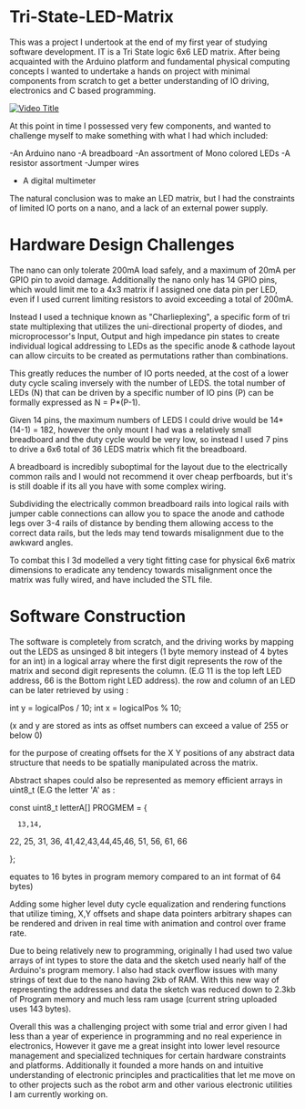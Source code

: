 # Tri-State-LED-Matrix
This was a project I undertook at the end of my first year of studying software development. IT is a Tri State logic 6x6 LED matrix. After being acquainted with the Arduino platform and fundamental physical computing concepts I wanted to undertake a hands on project with minimal components from scratch to get a better understanding of IO driving, electronics and C based programming.



[![Video Title](https://img.youtube.com/vi/kd1d9ueiUFE/0.jpg)](https://www.youtube.com/watch?v=kd1d9ueiUFE)



At this point in time I possessed very few components, and wanted to challenge myself to make something with what I had which included:

-An Arduino nano
-A breadboard
-An assortment of Mono colored LEDs
-A resistor assortment
-Jumper wires
- A digital multimeter



The natural conclusion was to make an LED matrix, but I had the constraints of limited IO ports on a nano, and a lack of an external power supply. 

# Hardware Design Challenges
The nano can only tolerate 200mA load safely, and a maximum of 20mA per GPIO pin to avoid damage. Additionally the nano only has 14 GPIO pins, which would limit me to a 4x3 matrix if I assigned one data pin per LED, even if I used current limiting resistors to avoid exceeding a total of 200mA. 

Instead I used a technique known as "Charlieplexing", a specific form of tri state multiplexing that utilizes the uni-directional property of diodes, and microprocessor's Input, Output and high impedance pin states to create individual logical addressing to LEDs as the specific anode & cathode layout can allow circuits to be created as permutations rather than combinations.


This greatly reduces the number of IO ports needed, at the cost of a lower duty cycle scaling inversely with the number of LEDS. the total number of LEDs (N) that can be driven by a specific number of IO pins (P) can be formally expressed as N = P*(P-1). 

Given 14 pins, the maximum numbers of LEDS I could drive would be 14*(14-1) = 182, however the only mount I had was a relatively small breadboard and the duty cycle would be very low, so instead I used 7 pins to drive a 6x6 total of 36 LEDS matrix which fit the breadboard. 

A breadboard is incredibly suboptimal for the layout due to the electrically common rails and I would not recommend it over cheap perfboards, but it's is still doable if its all you have with some complex wiring. 

Subdividing the electrically common breadboard rails into logical rails with jumper cable connections can allow you to space the anode and cathode legs over 3-4 rails of distance by bending them allowing access to the correct data rails, but the leds may tend towards misalignment due to the awkward angles.

To combat this I 3d modelled a very tight fitting case for physical 6x6 matrix dimensions to eradicate any tendency towards misalignment once the matrix was fully wired, and have included the STL file.

# Software Construction
The software is completely from scratch, and the driving works by mapping out the LEDS as unsinged 8 bit integers (1 byte memory instead of 4 bytes for an int) in a logical array where the first digit represents the row of the matrix and second digit represents the column. (E.G 11 is the top left LED address, 66 is the Bottom right LED address). the row and column of an LED can be later retrieved by using :

int y = logicalPos / 10;
int x = logicalPos % 10;

(x and y are stored as ints as offset numbers can exceed a value of 255 or below 0)

for the purpose of creating offsets for the X Y positions of any abstract data structure that needs to be spatially manipulated across the matrix.

Abstract shapes could also be represented as memory efficient arrays in uint8_t (E.G the letter 'A' as : 

const uint8_t letterA[] PROGMEM = {

      13,14, 
   22,      25, 
31,            36, 
41,42,43,44,45,46, 
51,            56, 
61,            66 

};

equates to 16 bytes in program memory compared to an int format of 64 bytes)

Adding some higher level duty cycle equalization and rendering functions that utilize timing, X,Y offsets and shape data pointers arbitrary shapes can be rendered and driven in real time with animation and control over frame rate. 

Due to being relatively new to programming, originally I had used two value arrays of int types to store the data and the sketch used nearly half of the Arduino's program memory. I also had stack overflow issues with many strings of text due to the nano having 2kb of RAM. With this new way of representing the addresses and data the sketch was reduced down to 2.3kb of Program memory and much less ram usage (current string uploaded uses 143 bytes).



Overall this was a challenging project with some trial and error given I had less than a year of experience in programming and no real experience in electronics, However it gave me a great insight into lower level resource management and specialized techniques for certain hardware constraints and platforms. Additionally it founded a more hands on and intuitive understanding of electronic principles and practicalities that let me move on to other projects such as the robot arm and other various electronic utilities I am currently working on.
